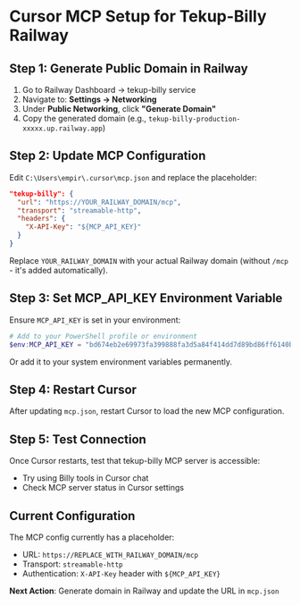 # Cursor MCP Setup for Tekup-Billy Railway

## Step 1: Generate Public Domain in Railway

1. Go to Railway Dashboard → tekup-billy service
2. Navigate to: **Settings → Networking**
3. Under **Public Networking**, click **"Generate Domain"**
4. Copy the generated domain (e.g., `tekup-billy-production-xxxxx.up.railway.app`)

## Step 2: Update MCP Configuration

Edit `C:\Users\empir\.cursor\mcp.json` and replace the placeholder:

```json
"tekup-billy": {
  "url": "https://YOUR_RAILWAY_DOMAIN/mcp",
  "transport": "streamable-http",
  "headers": {
    "X-API-Key": "${MCP_API_KEY}"
  }
}
```

Replace `YOUR_RAILWAY_DOMAIN` with your actual Railway domain (without `/mcp` - it's added automatically).

## Step 3: Set MCP_API_KEY Environment Variable

Ensure `MCP_API_KEY` is set in your environment:

```powershell
# Add to your PowerShell profile or environment
$env:MCP_API_KEY = "bd674eb2e69973fa399888fa3d5a84f414dd7d89bd86ff6140bdcb363aeede4b"
```

Or add it to your system environment variables permanently.

## Step 4: Restart Cursor

After updating `mcp.json`, restart Cursor to load the new MCP configuration.

## Step 5: Test Connection

Once Cursor restarts, test that tekup-billy MCP server is accessible:
- Try using Billy tools in Cursor chat
- Check MCP server status in Cursor settings

## Current Configuration

The MCP config currently has a placeholder:
- URL: `https://REPLACE_WITH_RAILWAY_DOMAIN/mcp`
- Transport: `streamable-http`
- Authentication: `X-API-Key` header with `${MCP_API_KEY}`

**Next Action**: Generate domain in Railway and update the URL in `mcp.json`






